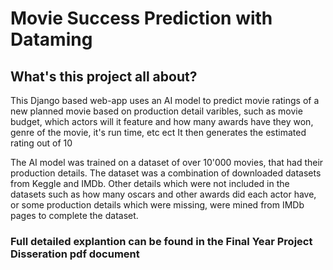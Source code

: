 # Movie Success Prediction with Dataming

## What's this project all about?
This Django based web-app uses an AI model to predict movie ratings of a new planned movie based on production detail varibles, such as movie budget, which actors will it feature and how many awards have they won, genre of the movie, it's run time, etc ect
It then generates the estimated rating out of 10

The AI model was trained on a dataset of over 10'000 movies, that had their production details. The dataset was a combination of downloaded datasets from Keggle and IMDb. Other details which were not included in the datasets such as how many oscars and other awards did each actor have, or some production details which were missing, were mined from IMDb pages to complete the dataset.

### Full detailed explantion can be found in the Final Year Project Disseration pdf document
